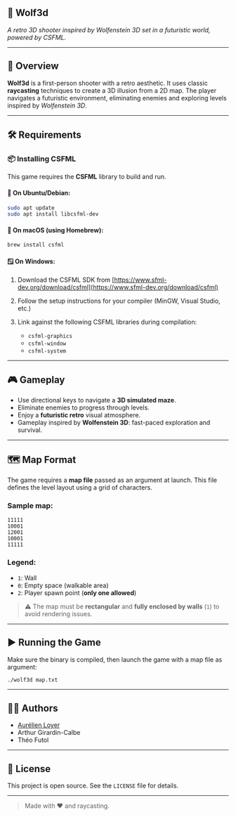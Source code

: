 ## 🔫 Wolf3d

_A retro 3D shooter inspired by Wolfenstein 3D set in a futuristic world, powered by CSFML._

---

## 🧠 Overview

**Wolf3d** is a first-person shooter with a retro aesthetic. It uses classic **raycasting** techniques to create a 3D illusion from a 2D map. The player navigates a futuristic environment, eliminating enemies and exploring levels inspired by *Wolfenstein 3D*.

---

## 🛠️ Requirements

### 📦 Installing CSFML

This game requires the **CSFML** library to build and run.

#### 🔧 On Ubuntu/Debian:

```bash
sudo apt update
sudo apt install libcsfml-dev
````

#### 🍏 On macOS (using Homebrew):

```bash
brew install csfml
```

#### 🪟 On Windows:

1. Download the CSFML SDK from [https://www.sfml-dev.org/download/csfml](https://www.sfml-dev.org/download/csfml)
2. Follow the setup instructions for your compiler (MinGW, Visual Studio, etc.)
3. Link against the following CSFML libraries during compilation:

   * `csfml-graphics`
   * `csfml-window`
   * `csfml-system`

---

## 🎮 Gameplay

* Use directional keys to navigate a **3D simulated maze**.
* Eliminate enemies to progress through levels.
* Enjoy a **futuristic retro** visual atmosphere.
* Gameplay inspired by **Wolfenstein 3D**: fast-paced exploration and survival.

---

## 🗺️ Map Format

The game requires a **map file** passed as an argument at launch. This file defines the level layout using a grid of characters.

### Sample map:

```
11111
10001
12001
10001
11111
```

### Legend:

* `1`: Wall
* `0`: Empty space (walkable area)
* `2`: Player spawn point (**only one allowed**)

> ⚠️ The map must be **rectangular** and **fully enclosed by walls** (`1`) to avoid rendering issues.

---

## ▶️ Running the Game

Make sure the binary is compiled, then launch the game with a map file as argument:

```bash
./wolf3d map.txt
```

---

## 👨‍💻 Authors

* [Aurélien Loyer](https://github.com/aurelien-loyer)
* Arthur Girardin-Calbe
* Théo Futol

---

## 📄 License

This project is open source. See the `LICENSE` file for details.

---

> Made with ❤️ and raycasting.
